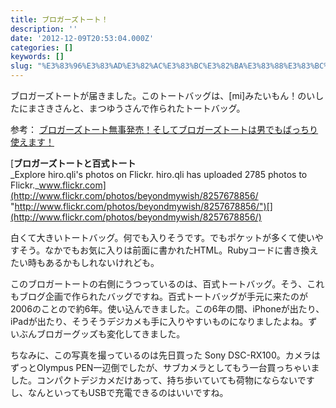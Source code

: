 ```yaml
---
title: ブロガーズトート！
description: ''
date: '2012-12-09T20:53:04.000Z'
categories: []
keywords: []
slug: "%E3%83%96%E3%83%AD%E3%82%AC%E3%83%BC%E3%82%BA%E3%83%88%E3%83%BC%E3%83%88%EF%BC%81"
---
```

ブロガーズトートが届きました。このトートバッグは、\[mi\]みたいもん！のいしたにまさきさんと、まつゆうさんで作られたトートバッグ。  
  
参考： [ブロガーズトート無事発売！そしてブロガーズトートは男でもばっちり使えます！](http://mitaimon.cocolog-nifty.com/blog/2012/12/bloggerstote.html)

[**ブロガーズトートと百式トート**  
_Explore hiro.qli's photos on Flickr. hiro.qli has uploaded 2785 photos to Flickr._www.flickr.com](http://www.flickr.com/photos/beyondmywish/8257678856/ "http://www.flickr.com/photos/beyondmywish/8257678856/")[](http://www.flickr.com/photos/beyondmywish/8257678856/)

白くて大きいトートバッグ。何でも入りそうです。でもポケットが多くて使いやすそう。なかでもお気に入りは前面に書かれたHTML。Rubyコードに書き換えたい時もあるかもしれないけれども。

このブロガートートの右側にうつっているのは、百式トートバッグ。そう、これもブログ企画で作られたバッグですね。百式トートバッグが手元に来たのが2006のことので約6年。使い込んできました。この6年の間、iPhoneが出たり、iPadが出たり、そうそうデジカメも手に入りやすいものになりましたよね。ずいぶんブロガーグッズも変化してきました。

ちなみに、この写真を撮っているのは先日買った Sony DSC-RX100。カメラはずっとOlympus PEN一辺倒でしたが、サブカメラとしてもう一台買っちゃいました。コンパクトデジカメだけあって、持ち歩いていても荷物にならないですし、なんといってもUSBで充電できるのはいいですね。